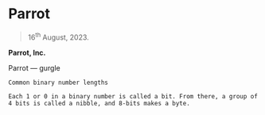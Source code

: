 # Parrot
> 16<sup>th</sup> August, 2023.

**Parrot, Inc.**

Parrot — gurgle

`Common binary number lengths`

`Each 1 or 0 in a binary number is called a bit. From there, a group of 4 bits is called a nibble, and 8-bits makes a byte.`
